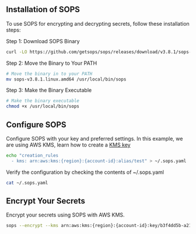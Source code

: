 ## Installation of SOPS

To use SOPS for encrypting and decrypting secrets, follow these installation steps:

Step 1: Download SOPS Binary

```sh {"id":"01HRQ889ED4XMYJ854F19AH21E"}
curl -LO https://github.com/getsops/sops/releases/download/v3.8.1/sops-v3.8.1.linux.amd64
```

Step 2: Move the Binary to Your PATH

```sh {"id":"01HRQ88TT2RK0AX08N30BWK3PR"}
# Move the binary in to your PATH
mv sops-v3.8.1.linux.amd64 /usr/local/bin/sops
```

Step 3: Make the Binary Executable

```sh {"id":"01HRQ894MN8TG1YM7CCPC0R9DT"}
# Make the binary executable
chmod +x /usr/local/bin/sops
```

## Configure SOPS

Configure SOPS with your key and preferred settings. In this example, we are using AWS KMS, learn how to create a [KMS key](https://docs.aws.amazon.com/kms/latest/developerguide/create-keys.html)

```sh {"id":"01HRQ8AFJBJVENQ3NB8RM29H2J"}
echo "creation_rules
  - kms: arn:aws:kms:{region}:{account-id}:alias/test" > ~/.sops.yaml
```

Verify the configuration by checking the contents of ~/.sops.yaml

```sh {"id":"01HRQ8B3AKVMS82K79TX1Y94BP"}
cat ~/.sops.yaml
```

## Encrypt Your Secrets

Encrypt your secrets using SOPS with AWS KMS.

```sh {"id":"01HRQA75CJ96SFHC8HBTDC7YWS"}
sops --encrypt --kms arn:aws:kms:{region}:{account-id}:key/b3f4dd5b-a217-46b5-aef2-152fa66be8f4 --encryption-context Role:sops-runme-kms-role --encrypted-regex password runme-secrets.yaml > runme-secrets-enc.yaml
```
